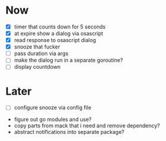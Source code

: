 # Now
- [x] timer that counts down for 5 seconds
- [x] at expire show a dialog via osascript
- [x] read response to osascript dialog
- [x] snooze that fucker
- [ ] pass duration via args
- [ ] make the dialog run in a separate goroutine?
- [ ] display countdown

# Later
- [ ] configure snooze via config file
- figure out go modules and use?
- copy parts from mack that i need and remove dependency?
- abstract notifications into separate package?
